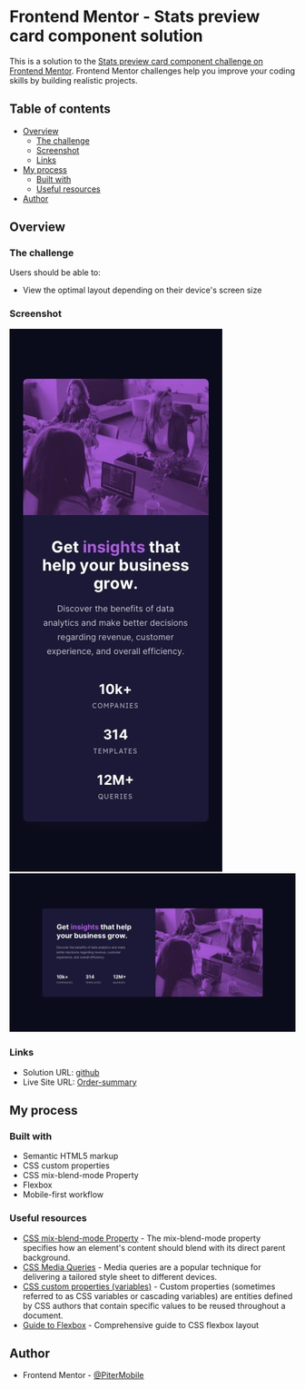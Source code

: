 # Frontend Mentor - Stats preview card component solution

This is a solution to the [Stats preview card component challenge on Frontend Mentor](https://www.frontendmentor.io/challenges/stats-preview-card-component-8JqbgoU62). Frontend Mentor challenges help you improve your coding skills by building realistic projects.

## Table of contents

- [Overview](#overview)
  - [The challenge](#the-challenge)
  - [Screenshot](#screenshot)
  - [Links](#links)
- [My process](#my-process)
  - [Built with](#built-with)
  - [Useful resources](#useful-resources)
- [Author](#author)

## Overview

### The challenge

Users should be able to:

- View the optimal layout depending on their device's screen size

### Screenshot

![Mobile design](design/mobile-design.jpg)
![Desctop design](design/desktop-design.jpg)

### Links

- Solution URL: [github](https://github.com/PiterMobile/Challenge/tree/master/Stats-preview-card)
- Live Site URL: [Order-summary](https://pitermobile.github.io/Challenge/Stats-preview-card/)

## My process

### Built with

- Semantic HTML5 markup
- CSS custom properties
- CSS mix-blend-mode Property
- Flexbox
- Mobile-first workflow

### Useful resources

- [CSS mix-blend-mode Property](https://www.w3schools.com/cssref/pr_mix-blend-mode.asp) - The mix-blend-mode property specifies how an element's content should blend with its direct parent background.
- [CSS Media Queries](https://www.w3schools.com/Css/css3_mediaqueries_ex.asp) - Media queries are a popular technique for delivering a tailored style sheet to different devices.
- [CSS custom properties (variables)](https://developer.mozilla.org/en-US/docs/Web/CSS/Using_CSS_custom_properties) - Custom properties (sometimes referred to as CSS variables or cascading variables) are entities defined by CSS authors that contain specific values to be reused throughout a document.
- [Guide to Flexbox](https://css-tricks.com/snippets/css/a-guide-to-flexbox/) - Comprehensive guide to CSS flexbox layout

## Author

- Frontend Mentor - [@PiterMobile](https://www.frontendmentor.io/profile/PiterMobile)

